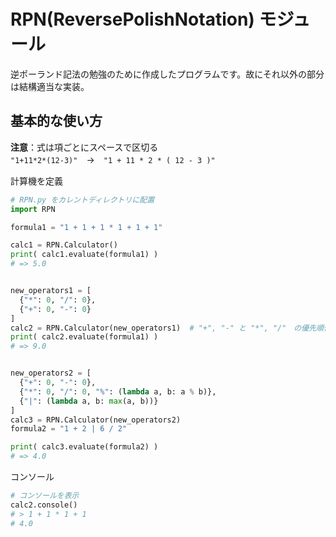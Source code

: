 # RPN(ReversePolishNotation) モジュール

逆ポーランド記法の勉強のために作成したプログラムです。故にそれ以外の部分は結構適当な実装。

## 基本的な使い方
**注意**：式は項ごとにスペースで区切る  
`"1+11*2*(12-3)"`　→　`"1 + 11 * 2 * ( 12 - 3 )"`

計算機を定義
```python
# RPN.py をカレントディレクトリに配置
import RPN

formula1 = "1 + 1 + 1 * 1 + 1 + 1"

calc1 = RPN.Calculator()
print( calc1.evaluate(formula1) )
# => 5.0


new_operators1 = [
  {"*": 0, "/": 0},
  {"+": 0, "-": 0}
]
calc2 = RPN.Calculator(new_operators1)  # "+", "-" と "*", "/"　の優先順位を逆転
print( calc2.evaluate(formula1) )
# => 9.0


new_operators2 = [
  {"+": 0, "-": 0},
  {"*": 0, "/": 0, "%": (lambda a, b: a % b)},
  {"|": (lambda a, b: max(a, b))}
]
calc3 = RPN.Calculator(new_operators2)
formula2 = "1 + 2 | 6 / 2"

print( calc3.evaluate(formula2) )
# => 4.0
```

コンソール

```python
# コンソールを表示
calc2.console()
# > 1 + 1 * 1 + 1
# 4.0
```

  